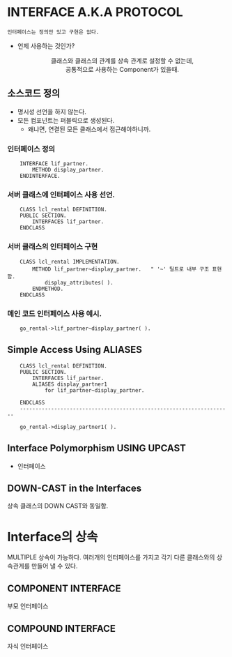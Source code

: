 # INTERFACE A.K.A PROTOCOL


    인터페이스는 정의만 있고 구현은 없다.

- 언제 사용하는 것인가?  

    <p align = center>
        클래스와 클래스의 관계를 상속 관계로 설정할 수 없는데, <br>
        공통적으로 사용하는 Component가 있을때.
    </p>

##  소스코드 정의
- 명시성 선언을 하지 않는다.
- 모든 컴포넌트는 퍼블릭으로 생성된다.
    - 왜냐면, 연결된 모든 클래스에서 접근해야하니까.  
  
    
### 인터페이스 정의

```ABAP
    INTERFACE lif_partner.
        METHOD display_partner.
    ENDINTERFACE.
```

### 서버 클래스에 인터페이스 사용 선언.

```ABAP
    CLASS lcl_rental DEFINITION.
    PUBLIC SECTION.
        INTERFACES lif_partner.
    ENDCLASS
```

### 서버 클래스의 인터페이스 구현

```ABAP
    CLASS lcl_rental IMPLEMENTATION.
        METHOD lif_partner~display_partner.   " '~' 틸트로 내부 구조 표현함.
            display_attributes( ).
        ENDMETHOD.
    ENDCLASS
```

### 메인 코드 인터페이스 사용 예시.

```ABAP
    go_rental->lif_partner~display_partner( ).
```

## Simple Access Using ALIASES

```ABAP
    CLASS lcl_rental DEFINITION.
    PUBLIC SECTION.
        INTERFACES lif_partner.
        ALIASES display_partner1
            for lif_partner~display_partner.
            
    ENDCLASS
    --------------------------------------------------------------------

    go_rental->display_partner1( ).

```

## Interface Polymorphism USING UPCAST 

- 인터페이스 




## DOWN-CAST  in the Interfaces

상속 클래스의 DOWN CAST와 동일함.

# Interface의 상속
MULTIPLE 상속이 가능하다.
여러개의 인터페이스를 가지고 각기 다른 클래스와의 상속관게를 만들어 낼 수 있다.


## COMPONENT INTERFACE
 부모 인터페이스

## COMPOUND INTERFACE
 자식 인터페이스